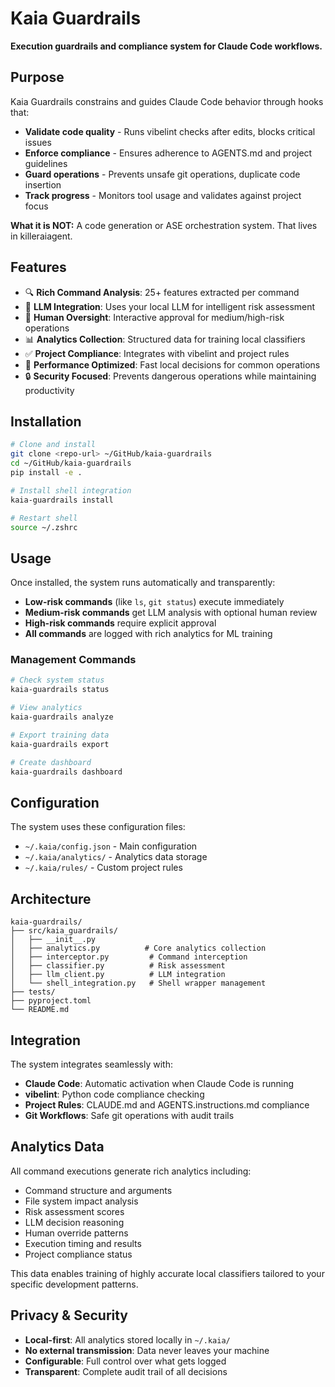# Kaia Guardrails

**Execution guardrails and compliance system for Claude Code workflows.**

## Purpose

Kaia Guardrails constrains and guides Claude Code behavior through hooks that:

- **Validate code quality** - Runs vibelint checks after edits, blocks critical issues
- **Enforce compliance** - Ensures adherence to AGENTS.md and project guidelines
- **Guard operations** - Prevents unsafe git operations, duplicate code insertion
- **Track progress** - Monitors tool usage and validates against project focus

**What it is NOT:** A code generation or ASE orchestration system. That lives in killeraiagent.

## Features

- 🔍 **Rich Command Analysis**: 25+ features extracted per command
- 🤖 **LLM Integration**: Uses your local LLM for intelligent risk assessment
- 👤 **Human Oversight**: Interactive approval for medium/high-risk operations
- 📊 **Analytics Collection**: Structured data for training local classifiers
- ✅ **Project Compliance**: Integrates with vibelint and project rules
- 🚀 **Performance Optimized**: Fast local decisions for common operations
- 🔒 **Security Focused**: Prevents dangerous operations while maintaining productivity

## Installation

```bash
# Clone and install
git clone <repo-url> ~/GitHub/kaia-guardrails
cd ~/GitHub/kaia-guardrails
pip install -e .

# Install shell integration
kaia-guardrails install

# Restart shell
source ~/.zshrc
```

## Usage

Once installed, the system runs automatically and transparently:

- **Low-risk commands** (like `ls`, `git status`) execute immediately
- **Medium-risk commands** get LLM analysis with optional human review  
- **High-risk commands** require explicit approval
- **All commands** are logged with rich analytics for ML training

### Management Commands

```bash
# Check system status
kaia-guardrails status

# View analytics
kaia-guardrails analyze

# Export training data
kaia-guardrails export

# Create dashboard
kaia-guardrails dashboard
```

## Configuration

The system uses these configuration files:

- `~/.kaia/config.json` - Main configuration
- `~/.kaia/analytics/` - Analytics data storage
- `~/.kaia/rules/` - Custom project rules

## Architecture

```
kaia-guardrails/
├── src/kaia_guardrails/
│   ├── __init__.py
│   ├── analytics.py          # Core analytics collection
│   ├── interceptor.py         # Command interception
│   ├── classifier.py          # Risk assessment
│   ├── llm_client.py          # LLM integration
│   └── shell_integration.py   # Shell wrapper management
├── tests/
├── pyproject.toml
└── README.md
```

## Integration

The system integrates seamlessly with:

- **Claude Code**: Automatic activation when Claude Code is running
- **vibelint**: Python code compliance checking
- **Project Rules**: CLAUDE.md and AGENTS.instructions.md compliance
- **Git Workflows**: Safe git operations with audit trails

## Analytics Data

All command executions generate rich analytics including:

- Command structure and arguments
- File system impact analysis  
- Risk assessment scores
- LLM decision reasoning
- Human override patterns
- Execution timing and results
- Project compliance status

This data enables training of highly accurate local classifiers tailored to your specific development patterns.

## Privacy & Security

- **Local-first**: All analytics stored locally in `~/.kaia/`
- **No external transmission**: Data never leaves your machine
- **Configurable**: Full control over what gets logged
- **Transparent**: Complete audit trail of all decisions
